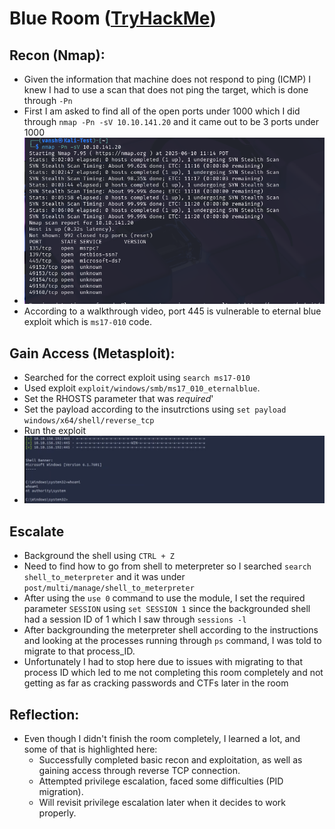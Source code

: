 # Blue Room ([TryHackMe](https://tryhackme.com/room/blue))

## Recon (Nmap):

-   Given the information that machine does not respond to ping (ICMP) I knew I had to use a scan that does not ping the target, which is done through `-Pn`
-   First I am asked to find all of the open ports under 1000 which I did through `nmap -Pn -sV 10.10.141.20` and it came out to be 3 ports under 1000
-   ![1-scan](Screenshot%202025-06-10%20114933.png)
-   According to a walkthrough video, port 445 is vulnerable to eternal blue exploit which is `ms17-010` code.

## Gain Access (Metasploit):

-   Searched for the correct exploit using `search ms17-010`
-   Used exploit `exploit/windows/smb/ms17_010_eternalblue`.
-   Set the RHOSTS parameter that was _required_'
-   Set the payload according to the insutrctions using `set payload windows/x64/shell/reverse_tcp`
-   Run the exploit
-   ![exploit](Screenshot%202025-06-10%20123434.png)

## Escalate

-   Background the shell using `CTRL + Z`
-   Need to find how to go from shell to meterpreter so I searched `search shell_to_meterpreter` and it was under `post/multi/manage/shell_to_meterpreter`
-   After using the `use 0` command to use the module, I set the required parameter `SESSION` using `set SESSION 1` since the backgrounded shell had a session ID of 1 which I saw through `sessions -l`
-   After backgrounding the meterpreter shell according to the instructions and looking at the processes running through `ps` command, I was told to migrate to that process_ID.
-   Unfortunately I had to stop here due to issues with migrating to that process ID which led to me not completing this room completely and not getting as far as cracking passwords and CTFs later in the room

## Reflection:

-   Even though I didn't finish the room completely, I learned a lot, and some of that is highlighted here:
    -   Successfully completed basic recon and exploitation, as well as gaining access through reverse TCP connection.
    -   Attempted privilege escalation, faced some difficulties (PID migration).
    -   Will revisit privilege escalation later when it decides to work properly.
